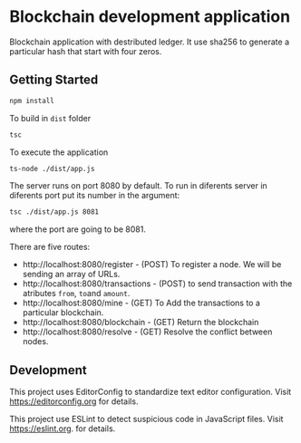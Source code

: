 # Blockchain development application 

Blockchain application with destributed ledger.
It use sha256 to generate a particular hash that start with four zeros.

## Getting Started

```bash
npm install
```

To build in `dist` folder
```bash
tsc 
```

To execute the application
```bash
ts-node ./dist/app.js 
```

The server runs on port 8080 by default. To run in diferents server in diferents port put its number in the argument:

```bash
tsc ./dist/app.js 8081
```

where the port are going to be 8081.

There are five routes:

- http://localhost:8080/register - (POST) To register a node. We will be sending an array of URLs.
- http://localhost:8080/transactions - (POST) to send transaction with the atributes `from`, `to`and `amount`. 
- http://localhost:8080/mine - (GET) To Add the transactions to a particular blockchain.
- http://localhost:8080/blockchain - (GET) Return the blockchain
- http://localhost:8080/resolve - (GET) Resolve the conflict between nodes. 

## Development

This project uses EditorConfig to standardize text editor configuration. Visit https://editorconfig.org for details.

This project use ESLint to detect suspicious code in JavaScript files. Visit https://eslint.org. for details.

   
